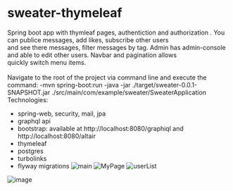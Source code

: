 # sweater-thymeleaf
  Spring boot app with thymleaf pages, authentiction and authorization . You can publice messages, add likes, subscribe other users <br>
and see there messages, filter messages by tag. Admin has admin-console and able to edit other users. Navbar and pagination allows <br> 
quickly switch menu items.  <br><br>
  Navigate to the root of the project via command line and execute the command: 
  -mvn spring-boot:run 
  -java -jar ./target/sweater-0.0.1-SNAPSHOT.jar ./src/main/com/example/sweater/SweaterApplication
Technologies:<br>
- spring-web, security, mail, jpa
- graphql api
- bootstrap: available at http://localhost:8080/graphiql and http://localhost:8080/altair
- thymeleaf
- postgres
- turbolinks
- flyway migrations
![main](https://user-images.githubusercontent.com/76641018/189477776-d41bf32a-9cdd-413b-a287-53c2652030d5.png)
![MyPage](https://user-images.githubusercontent.com/76641018/189477783-1c167346-8669-4b46-a3d4-b9b5440bf109.png)
![userList](https://user-images.githubusercontent.com/76641018/189477787-06c1ea88-4570-468d-ae8d-20ed9dd18a92.png)

![image](https://user-images.githubusercontent.com/76641018/218328206-fa30d07c-fe4b-4b47-8d77-1da6abf615cc.png)


